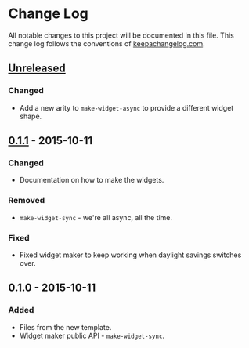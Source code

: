 # Change Log
All notable changes to this project will be documented in this file. This change log follows the conventions of [keepachangelog.com](http://keepachangelog.com/).

## [Unreleased][unreleased]
### Changed
- Add a new arity to `make-widget-async` to provide a different widget shape.

## [0.1.1] - 2015-10-11
### Changed
- Documentation on how to make the widgets.

### Removed
- `make-widget-sync` - we're all async, all the time.

### Fixed
- Fixed widget maker to keep working when daylight savings switches over.

## 0.1.0 - 2015-10-11
### Added
- Files from the new template.
- Widget maker public API - `make-widget-sync`.

[unreleased]: https://github.com/your-name/cuadrados-diabolicos-y-esotericos/compare/0.1.1...HEAD
[0.1.1]: https://github.com/your-name/cuadrados-diabolicos-y-esotericos/compare/0.1.0...0.1.1
